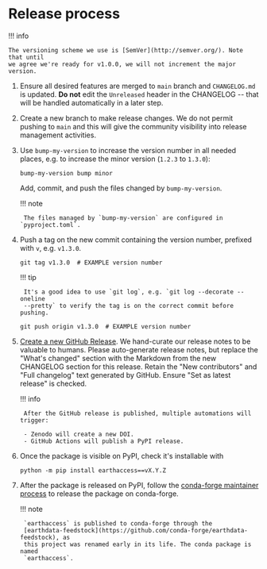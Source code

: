 # Release process

!!! info

    The versioning scheme we use is [SemVer](http://semver.org/). Note that until
    we agree we're ready for v1.0.0, we will not increment the major version.

1. Ensure all desired features are merged to `main` branch and `CHANGELOG.md` is
   updated. **Do not** edit the `Unreleased` header in the CHANGELOG -- that will be
   handled automatically in a later step.

1. Create a new branch to make release changes. We do not permit pushing to `main` and
   this will give the community visibility into release management activities.

1. Use `bump-my-version` to increase the version number in all needed places, e.g. to
   increase the minor version (`1.2.3` to `1.3.0`):

    ```plain
    bump-my-version bump minor
    ```

    Add, commit, and push the files changed by `bump-my-version`.

    !!! note

        The files managed by `bump-my-version` are configured in `pyproject.toml`.

1. Push a tag on the new commit containing the version number, prefixed with `v`, e.g.
   `v1.3.0`.

    ```plain
    git tag v1.3.0  # EXAMPLE version number
    ```

    !!! tip

        It's a good idea to use `git log`, e.g. `git log --decorate --oneline
        --pretty` to verify the tag is on the correct commit before pushing.

    ```plain
    git push origin v1.3.0  # EXAMPLE version number
    ```

1. [Create a new GitHub Release](https://github.com/nsidc/earthaccess/releases/new). We
   hand-curate our release notes to be valuable to humans. Please auto-generate
   release notes, but replace the "What's changed" section with the Markdown from the
   new CHANGELOG section for this release. Retain the "New contributors" and "Full
   changelog" text generated by GitHub. Ensure "Set as latest release" is checked.

    !!! info

        After the GitHub release is published, multiple automations will trigger:

        - Zenodo will create a new DOI.
        - GitHub Actions will publish a PyPI release.

1. Once the package is visible on PyPI, check it's installable with
   ```
   python -m pip install earthaccess==vX.Y.Z
   ```

1. After the package is released on PyPI, follow the
   [conda-forge maintainer process](https://conda-forge.org/docs/maintainer/) to release
   the package on conda-forge.

    !!! note

        `earthaccess` is published to conda-forge through the
        [earthdata-feedstock](https://github.com/conda-forge/earthdata-feedstock), as
        this project was renamed early in its life. The conda package is named
        `earthaccess`.
